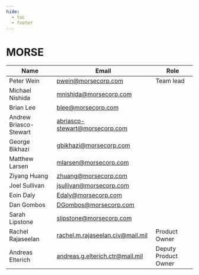 ```yaml
---
hide:
  - toc
  - footer
---
```


# MORSE

| Name | Email | Role |
| ---- | ----- | ---- |
| Peter Wein | pwein@morsecorp.com | Team lead |
| Michael Nishida | mnishida@morsecorp.com | |
| Brian Lee | blee@morsecorp.com | |
| Andrew Briasco-Stewart | abriasco-stewart@morsecorp.com | |
| George Bikhazi | gbikhazi@morsecorp.com | |
| Matthew Larsen | mlarsen@morsecorp.com | |
| Ziyang Huang | zhuang@morsecorp.com | |
| Joel Sullivan | jsullivan@morsecorp.com | |
| Eoin Daly | Edaly@morsecorp.com | |
| Dan Gombos | DGombos@morsecorp.com | |
| Sarah Lipstone | slipstone@morsecorp.com | |
| Rachel Rajaseelan | rachel.m.rajaseelan.civ@mail.mil | Product Owner |
| Andreas Elterich | andreas.g.elterich.ctr@mail.mil | Deputy Product Owner |
